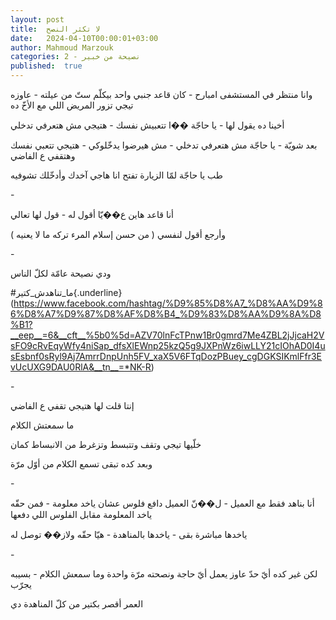 ```yaml
---
layout: post
title:  لا تكثر النصح
date:   2024-04-10T00:00:01+03:00
author: Mahmoud Marzouk
categories: 2 - نصيحة من خبير
published:  true
---
```

وانا منتظر في المستشفى امبارح - كان قاعد جنبي واحد بيكلّم ستّ من عيلته -
عاوزه تيجي تزور المريض اللي مع الأخّ ده

أخينا ده يقول لها - يا حاجّة ��ا تتعبيش نفسك - هتيجي مش هتعرفي
تدخلي

بعد شويّة - يا حاجّة مش هتعرفي تدخلي - مش هيرضوا يدخّلوكي - هتيجي تتعبي
نفسك وهتقفي ع الفاضي

طب يا حاجّة لمّا الزيارة تفتح انا هاجي آخدك وأدخّلك تشوفيه

\-

أنا قاعد هاين ع��يّا أقول له - قول لها تعالي

وأرجع أقول لنفسي ( من حسن إسلام المرء تركه ما لا يعنيه )

\-

ودي نصيحة عامّة لكلّ الناس

\#ما_تناهدش_كتير{.underline}(https://www.facebook.com/hashtag/%D9%85%D8%A7_%D8%AA%D9%86%D8%A7%D9%87%D8%AF%D8%B4_%D9%83%D8%AA%D9%8A%D8%B1?__eep__=6&__cft__%5b0%5d=AZV70lnFcTPnw1Br0gmrd7Me4ZBL2jJjcaH2VsFO9cRvEqyWfy4niSap_dfsXlEWnp25kzQ5g9JXPnWz6iwLLY21cIOhAD0I4usEsbnf0sRyl9Aj7AmrrDnpUnh5FV_xaX5V6FTqDozPBuey_cgDGKSIKmlFfr3EvUcUXG9DAU0RlA&__tn__=*NK-R)

\-

إنتا قلت لها هتيجي تقفي ع الفاضي

ما سمعتش الكلام

خلّيها تيجي وتقف وتتبسط وتزغرط من الانبساط كمان

وبعد كده تبقى تسمع الكلام من أوّل مرّة

\-

أنا بناهد فقط مع العميل - ل��نّ العميل دافع فلوس عشان ياخد معلومة - فمن
حقّه ياخد المعلومة مقابل الفلوس اللي دفعها

ياخدها مباشرة بقى - ياخدها بالمناهدة - هيّا حقّه ولاز�� توصل
له

\-

لكن غير كده أيّ حدّ عاوز يعمل أيّ حاجة ونصحته مرّة واحدة وما سمعش الكلام -
بسيبه يجرّب

العمر أقصر بكتير من كلّ المناهدة دي
